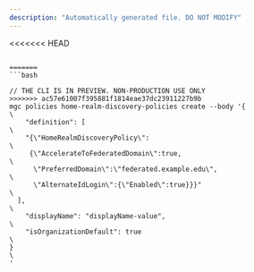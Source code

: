 ```yaml
---
description: "Automatically generated file. DO NOT MODIFY"
---
```


<<<<<<< HEAD
```cli

=======
```bash

// THE CLI IS IN PREVIEW. NON-PRODUCTION USE ONLY
>>>>>>> ac57e61007f395881f1814eae37dc23911227b9b
mgc policies home-realm-discovery-policies create --body '{\
    "definition": [\
    "{\"HomeRealmDiscoveryPolicy\":\
     {\"AccelerateToFederatedDomain\":true,\
      \"PreferredDomain\":\"federated.example.edu\",\
      \"AlternateIdLogin\":{\"Enabled\":true}}}"\
  ],\
    "displayName": "displayName-value",\
    "isOrganizationDefault": true\
}\
'

```